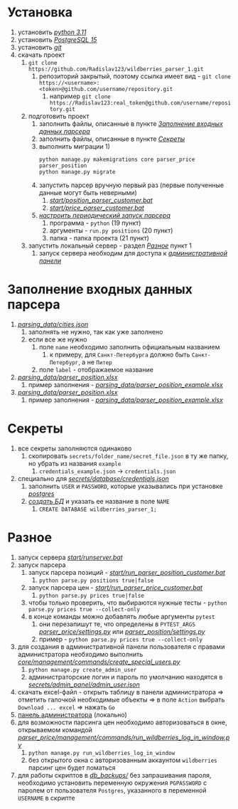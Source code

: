 # Установка

1) установить [*python 3.11*](https://www.python.org/)
2) установить [*PostgreSQL 15*](https://www.postgresql.org/)
3) установить [*git*](https://git-scm.com/downloads)
4) скачать проект
    1) `git clone https://github.com/Radislav123/wildberries_parser_1.git`
        1) репозиторий закрытый, поэтому ссылка имеет вид - `git clone https://<username>:<token>@github.com/username/repository.git`
            1) например `git clone https://Radislav123:real_token@github.com/username/repository.git`
    2) подготовить проект
        1) заполнить файлы, описанные в пункте [*Заполнение входных данных парсера*](#заполнение-входных-данных-парсера)
        2) заполнить файлы, описанные в пункте [*Секреты*](#секреты)
        3) выполнить миграции
            1)
           ```commandline
           python manage.py makemigrations core parser_price parser_position
           python manage.py migrate
           ```
        4) запустить парсер вручную первый раз (первые полученные данные могут быть неверными)
            1) [*start/position_parser_customer.bat*](start/run_parser_position_customer.bat)
            2) [*start/price_parser_customer.bat*](start/run_parser_price_customer.bat)
        5) [*настроить периодический запуск парсера*](https://www.windowscentral.com/how-create-automated-task-using-task-scheduler-windows-10)
            1) программа - `python` (19 пункт)
            2) аргументы - `run.py positions` (20 пункт)
            3) папка - папка проекта (21 пункт)
    3) запустить локальный сервер - раздел [*Разное*](#разное) пункт 1
        1) запуск сервера необходим для доступа к [*административной панели*](http://127.0.0.1:8000/admin/)


# Заполнение входных данных парсера

1) [*parsing_data/cities.json*](parsing_data/cities.json)
    1) заполнять не нужно, так как уже заполнено
    2) если все же нужно
        1) поле `name` необходимо заполнить официальным названием
            1) к примеру, для `Санкт-Петербурга` должно быть `Санкт-Петербург`, а не `Питер`
        2) поле `label` - отображаемое название
2) [*parsing_data/parser_position.xlsx*](parsing_data/parser_position.xlsx)
    1) пример заполнения - [*parsing_data/parser_position_example.xlsx*](parsing_data/parser_position_example.xlsx)
3) [*parsing_data/parser_position.xlsx*](parsing_data/parser_position.xlsx)
    1) пример заполнения - [*parsing_data/parser_position_example.xlsx*](parsing_data/parser_position_example.xlsx)


# Секреты

1) все секреты заполняются одинаково
    1) скопировать `secrets/folder_name/secret_file.json` в ту же папку, но убрать из названия `example`
        1) `credentials_example.json` -> `credentials.json`
2) специально для [*secrets/database/credentials.json*](secrets/database/credentials.json)
    1) заполнить `USER` и `PASSWORD`, которые указывались при установке [*postgres*](https://www.postgresql.org/)
    2) [*создать БД*](https://www.tutorialspoint.com/postgresql/postgresql_create_database.htm) и указать ее название в поле `NAME`
        1) `CREATE DATABASE wildberries_parser_1;`


# Разное

1) запуск сервера [*start/runserver.bat*](start/runserver.bat)
2) запуск парсера
    1) запуск парсера позиций - [*start/run_parser_position_customer.bat*](start/run_parser_position_customer.bat)
        1) `python parse.py positions true|false`
    2) запуск парсера цен - [*start/run_parser_price_customer.bat*](start/run_parser_price_customer.bat)
        1) `python parse.py prices true|false`
    3) чтобы только проверить, что выбираются нужные тесты - `python parse.py prices true --collect-only`
    4) в конце команды можно добавлять любые аргументы `pytest`
        1) они перезапишут те, что определены в `PYTEST_ARGS`
           [*parser_price/settings.py*](parser_price/settings.py) или [*parser_position/settings.py*](parser_position/settings.py)
        2) пример - `python parse.py prices true --collect-only`
3) для создания в административной панели пользователя с правами администратора необходимо выполнить
   [*core/management/commands/create_special_users.py*](core/management/commands/create_special_users.py)
    1) `python manage.py create_admin_user`
    2) администраторские логин и пароль по умолчанию находятся в [*secrets/admin_panel/admin_user.json*](secrets/admin_panel/customer_user.json)
4) скачать excel-файл - открыть таблицу в панели администратора => отметить галочкой необходимые объекты => в поле `Action` выбрать `Download ... excel` =>
   нажать `Go`
5) [панель администратора](http://127.0.0.1:8000/admin/) (локально)
6) для возможности парсинга цен необходимо авторизоваться в окне, открываемом командой
   [*parser_price/management/commands/run_wildberries_log_in_window.py*](parser_price/management/commands/run_wildberries_log_in_window.py)
    1) `python manage.py run_wildberries_log_in_window`
    2) без открытого окна с авторизованным аккаунтом `wildberries` парсинг цен будет ломаться
7) для работы скриптов в [*db_backups/*](db_backups) без запрашивания пароля, необходимо установить переменную окружения
   `PGPASSWORD` с паролем от пользователя `Postgres`, указанного в переменной `USERNAME` в скрипте
